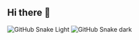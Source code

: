 ## Hi there 👋
![GitHub Snake Light](https://github.com/YOUR_USERNAME/YOUR_USERNAME/blob/output/github-contribution-grid-snake.svg#gh-light-mode-only)
![GitHub Snake dark](https://github.com/YOUR_USERNAME/YOUR_USERNAME/blob/output/github-contribution-grid-snake-dark.svg#gh-dark-mode-only)

<!--
**Gowthame123/Gowthame123** is a ✨ _special_ ✨ repository because its `README.md` (this file) appears on your GitHub profile.

Here are some ideas to get you started:

- 🔭 I’m currently working on ...
- 🌱 I’m currently learning ...
- 👯 I’m looking to collaborate on ...
- 🤔 I’m looking for help with ...
- 💬 Ask me about ...
- 📫 How to reach me: ...
- 😄 Pronouns: ...
- ⚡ Fun fact: ...
-->
